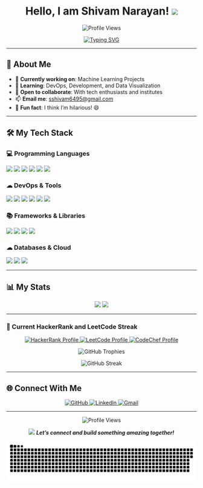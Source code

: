 <h1 align="center">Hello, I am Shivam Narayan! <img src="https://media.giphy.com/media/hvRJCLFzcasrR4ia7z/giphy.gif" width="35"></h1>

<p align="center">
  <img src="https://komarev.com/ghpvc/?username=shivamnarayan&label=Profile%20Views&color=ff6f61&style=flat-square" alt="Profile Views" />
</p>

<p align="center">
  <a href="https://github.com/DenverCoder1/readme-typing-svg">
    <img src="https://readme-typing-svg.herokuapp.com?font=Poppins&size=22&pause=1000&color=00DDEB&center=true&vCenter=true&width=500&lines=Information+Science+Engineering+Student;Problem+Solving+Web+Developer;DS+%7C+AI+%7C+ML+Enthusiast;Always+Exploring+New+Tech" alt="Typing SVG" />
  </a>
</p>

---

## 🚀 About Me

- 🔭 **Currently working on**: Machine Learning Projects  
- 🌱 **Learning**: DevOps, Development, and Data Visualization  
- 🤝 **Open to collaborate**: With tech enthusiasts and institutes  
- 📫 **Email me**: [sshivam6495@gmail.com](mailto:sshivam6495@gmail.com)  
- 🎉 **Fun fact**: I think I’m hilarious! 😄  

---

## 🛠 My Tech Stack

### 💻 Programming Languages
<p>
  <img src="https://img.shields.io/badge/C-%232370ED.svg?style=for-the-badge&logo=c&logoColor=white" />
  <img src="https://img.shields.io/badge/CSS3-%231572B6.svg?style=for-the-badge&logo=css3&logoColor=white" />
  <img src="https://img.shields.io/badge/HTML5-%23E34F26.svg?style=for-the-badge&logo=html5&logoColor=white" />
  <img src="https://img.shields.io/badge/JavaScript-%23F7DF1E.svg?style=for-the-badge&logo=javascript&logoColor=black" />
  <img src="https://img.shields.io/badge/Python-%2314354C.svg?style=for-the-badge&logo=python&logoColor=white" />
  <img src="https://img.shields.io/badge/SQL-%23025E8C.svg?style=for-the-badge&logo=amazon-dynamodb&logoColor=white" />
</p>

### ☁ DevOps & Tools
<p>
  <img src="https://img.shields.io/badge/Linux-FCC624?style=for-the-badge&logo=linux&logoColor=black" />
  <img src="https://img.shields.io/badge/Git-%23F05033.svg?style=for-the-badge&logo=git&logoColor=white" />
  <img src="https://img.shields.io/badge/GitHub-%23121011.svg?style=for-the-badge&logo=github&logoColor=white" />
  <img src="https://img.shields.io/badge/Docker-%232496ED.svg?style=for-the-badge&logo=docker&logoColor=white" />
  <img src="https://img.shields.io/badge/Kubernetes-%23326CE5.svg?style=for-the-badge&logo=kubernetes&logoColor=white" />
  <img src="https://img.shields.io/badge/Terraform-%235835CC.svg?style=for-the-badge&logo=terraform&logoColor=white" />
</p>

### 📚 Frameworks & Libraries
<p>
  <img src="https://img.shields.io/badge/PyTorch-%23EE4C2C.svg?style=for-the-badge&logo=pytorch&logoColor=white" />
  <img src="https://img.shields.io/badge/Numpy-%23013243.svg?style=for-the-badge&logo=numpy&logoColor=white" />
  <img src="https://img.shields.io/badge/TensorFlow-%23FF6F00.svg?style=for-the-badge&logo=tensorflow&logoColor=white" />
  <img src="https://img.shields.io/badge/Django-%23092E20.svg?style=for-the-badge&logo=django&logoColor=white" />
</p>

### ☁ Databases & Cloud
<p>
  <img src="https://img.shields.io/badge/MongoDB-%234ea94b.svg?style=for-the-badge&logo=mongodb&logoColor=white" />
  <img src="https://img.shields.io/badge/MySQL-%2300f.svg?style=for-the-badge&logo=mysql&logoColor=white" />
  <img src="https://img.shields.io/badge/Firebase-%23FFCA28.svg?style=for-the-badge&logo=firebase&logoColor=white" />
</p>

---

## 📊 My Stats

<p align="center">
  <img src="https://github-readme-stats.vercel.app/api?username=Shivam-Narayan&show_icons=true&theme=radical&hide_border=true" width="500" />
  <img src="https://github-readme-stats.vercel.app/api/top-langs/?username=Shivam-Narayan&layout=compact&theme=radical&hide_border=true" width="400" />
</p>

---

### 🌟 Current HackerRank and LeetCode Streak
<p align="center">
  <!-- Placeholder for HackerRank streak (no direct API available, replace with your badge/image if available) -->
  <a href="https://www.hackerrank.com/dashboard" target="_blank">
  <img src="https://img.shields.io/badge/HackerRank-2EC866?style=for-the-badge&logo=HackerRank&logoColor=white" alt="HackerRank Profile" />  
  </a>
  <!-- If you have a custom streak image or badge, replace the above with: <img src="YOUR_HACKERRANK_STREAK_IMAGE_URL" alt="HackerRank Streak" /> -->

  <!-- Placeholder for LeetCode streak (no direct API available, replace with your badge/image if available) -->
  <a href="https://leetcode.com/studyplan/top-sql-50/" target="_blank">
    <img src="https://img.shields.io/badge/LeetCode-FFA116?style=for-the-badge&logo=LeetCode&logoColor=white" alt="LeetCode Profile" />
  </a>
  <!-- If you have a custom streak image or badge, replace the above with: <img src="YOUR_LEETCODE_STREAK_IMAGE_URL" alt="LeetCode Streak" /> -->

  <!-- Placeholder for CodeChef streak (no direct API available, replace with your badge/image if available) -->
<a href="https://www.codechef.com/users/YOUR_USERNAME" target="_blank">
  <img src="https://img.shields.io/badge/CodeChef-0F0?style=for-the-badge&logo=CodeChef&logoColor=white" alt="CodeChef Profile" />
</a>
<!-- If you have a custom streak image or badge, replace the above with: <img src="YOUR_CODECHEF_STREAK_IMAGE_URL" alt="CodeChef Streak" /> -->
</p>

<p align="center">
  <img src="https://github-profile-trophy.vercel.app/?username=Shivam-Narayan&theme=onedark&no-frame=true&row=1&column=6" alt="GitHub Trophies" />
</p>

<p align="center">
  <img src="https://streak-stats.demolab.com?user=Shivam-Narayan&theme=dracula&hide_border=true&card_width=800" alt="GitHub Streak" />
</p>

---

## 🌐 Connect With Me
<p align="center">
  <a href="https://github.com/Shivam-Narayan" target="_blank">
    <img src="https://img.icons8.com/fluency/48/github.png" alt="GitHub" />
  </a>
  <a href="https://www.linkedin.com/in/shivam-narayan-6885161bb" target="_blank">
    <img src="https://img.icons8.com/fluency/48/linkedin.png" alt="LinkedIn" />
  </a>
  <a href="mailto:sshivam6495@gmail.com" target="_blank">
    <img src="https://img.icons8.com/fluency/48/gmail.png" alt="Gmail" />
  </a>
</p>

---

<p align="center">
  <img src="https://komarev.com/ghpvc/?username=Adityaa-Sharma&style=flat-square&color=ff6f61" alt="Profile Views" />
</p>

<p align="center">
  <img src="https://media.giphy.com/media/LnQjpWaON8nhr21vNW/giphy.gif" width="60"> 
  <em><b>Let’s connect and build something amazing together!</b></em>
</p>

<p align="center">
  <img src="github-snake.svg" alt="Snake Animation" />
</p>
